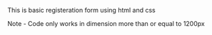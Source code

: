 This is basic registeration form using html and css

Note - Code only works in dimension more than or equal to 1200px
